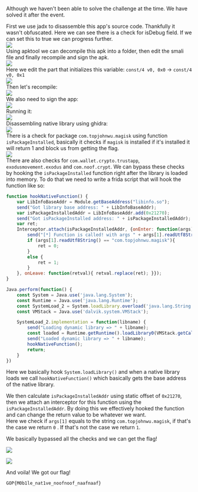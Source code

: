 Although we haven't been able to solve the challenge at the time. We have solved it after the event.<br>

First we use jadx to disassemble this app's source code. Thankfully it wasn't obfuscated. Here we can see there is a check for isDebug field. If we can set this to true we can progress further.<br>
![](solution00.png)
<br>
Using apktool we can decompile this apk into a folder, then edit the smali file and finally recompile and sign the apk.<br>
![](solution01.png)
<br>
Here we edit the part that initializes this variable: `const/4 v0, 0x0` -> `const/4 v0, 0x1`<br>
![](solution02.png)
<br>
Then let's recompile:<br>
![](solution03.png)
<br>
We also need to sign the app:<br>
![](solution04.png)
<br>
Running it:<br>
![](solution05.png)
<br>
Disassembling native library using ghidra:<br>
![](solution06.png)
<br>
There is a check for package `com.topjohnwu.magisk` using function `isPackageInstalled`, basically it checks if `magisk` is installed if it's installed it will return 1 and block us from getting the flag.
<br>
![](solution07.png) <br>
There are also checks for `com.wallet.crypto.trustapp`, `exodusmovement.exodus` and `com.noof.crypt`.
We can bypass these checks by hooking the `isPackageInstalled` function right after the library is loaded into memory. To do that we need to write a frida script that will hook the function like so: <br>
```js
function hookNativeFunction() {
    var LibInfoBaseAddr = Module.getBaseAddress("libinfo.so");
    send("Got library base address: " + LibInfoBaseAddr);
    var isPackageInstalledAddr = LibInfoBaseAddr.add(0x21270);
    send("Got isPackageInstalled address: " + isPackageInstalledAddr);
    var ret;
    Interceptor.attach(isPackageInstalledAddr, {onEnter: function(args){
        send("[*] Function is called! with args " + args[1].readUtf8String());
        if (args[1].readUtf8String() == "com.topjohnwu.magisk"){
            ret = 0;
        }
        else {
            ret = 1;
        }
    }, onLeave: function(retval){ retval.replace(ret); }});
}

Java.perform(function() {
    const System = Java.use('java.lang.System');
    const Runtime = Java.use('java.lang.Runtime');
    const SystemLoad_2 = System.loadLibrary.overload('java.lang.String');
    const VMStack = Java.use('dalvik.system.VMStack');

    SystemLoad_2.implementation = function(libname) {
        send("Loading dynamic library => " + libname);
        const loaded = Runtime.getRuntime().loadLibrary0(VMStack.getCallingClassLoader(), libname);
        send("Loaded dynamic library => " + libname);
        hookNativeFunction();
        return;
    }
})
```
Here we basically hook `System.loadLibrary()` and when a native library loads we call `hookNativeFunction()` which basically gets the base address of the native library.

We then calculate `isPackageInstalledAddr` using static offset of `0x21270`, then we attach an interceptor for this function using the `isPackageInstalledAddr`. By doing this we effectively hooked the function and can change the return value to be whatever we want.<br> 
Here we check if `args[1]` equals to the string `com.topjohnwu.magisk`, if that's the case we return `0` . If that's not the case we return `1`. 

We basically bypassed all the checks and we can get the flag!

![](solution08.png)

![](solution09.png)

And voila! We got our flag!

```
GOP{M0b1le_nat1ve_noofnoof_naafnaaf}
```
